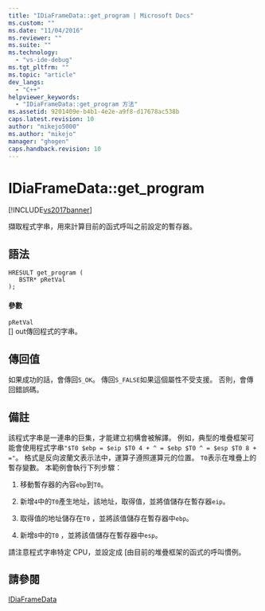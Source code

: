 ```yaml
---
title: "IDiaFrameData::get_program | Microsoft Docs"
ms.custom: ""
ms.date: "11/04/2016"
ms.reviewer: ""
ms.suite: ""
ms.technology: 
  - "vs-ide-debug"
ms.tgt_pltfrm: ""
ms.topic: "article"
dev_langs: 
  - "C++"
helpviewer_keywords: 
  - "IDiaFrameData::get_program 方法"
ms.assetid: 9201409e-b4b1-4e2e-a9f8-d17678ac538b
caps.latest.revision: 10
author: "mikejo5000"
ms.author: "mikejo"
manager: "ghogen"
caps.handback.revision: 10
---
```

# IDiaFrameData::get_program
[!INCLUDE[vs2017banner](../../code-quality/includes/vs2017banner.md)]

擷取程式字串，用來計算目前的函式呼叫之前設定的暫存器。  
  
## 語法  
  
```cpp#  
HRESULT get_program (   
   BSTR* pRetVal  
);  
```  
  
#### 參數  
 `pRetVal`  
 \[\] out傳回程式的字串。  
  
## 傳回值  
 如果成功的話，會傳回`S_OK`。  傳回`S_FALSE`如果這個屬性不受支援。  否則，會傳回錯誤碼。  
  
## 備註  
 該程式字串是一連串的巨集，才能建立初構會被解譯。  例如，典型的堆疊框架可能會使用程式字串`"$T0 $ebp = $eip $T0 4 + ^ = $ebp $T0 ^ = $esp $T0 8 + ="`。  格式是反向波蘭文表示法中，運算子遵照運算元的位置。  `T0`表示在堆疊上的暫存變數。  本範例會執行下列步驟：  
  
1.  移動暫存器的內容`ebp`到`T0`。  
  
2.  新增`4`中的`T0`產生地址，該地址，取得值，並將值儲存在暫存器`eip`。  
  
3.  取得值的地址儲存在`T0` ，並將該值儲存在暫存器中`ebp`。  
  
4.  新增`8`中的`T0` ，並將該值儲存在暫存器中`esp`。  
  
 請注意程式字串特定 CPU，並設定成 \[由目前的堆疊框架的函式的呼叫慣例。  
  
## 請參閱  
 [IDiaFrameData](../../debugger/debug-interface-access/idiaframedata.md)